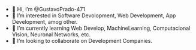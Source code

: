 - 👋 Hi, I’m @GustavoPrado-471
- 👀 I’m interested in Software Devolopment, Web Development, App Development, amog other. 
- 🌱 I’m currently learning Web Develop, MachineLearning, Computacional Vision, Neuronal Networks, etc.
- 💞️ I’m looking to collaborate on Development Companies.  

<!---
GustavoPrado-471/GustavoPrado-471 is a ✨ special ✨ repository because its `README.md` (this file) appears on your GitHub profile.
You can click the Preview link to take a look at your changes.
--->

